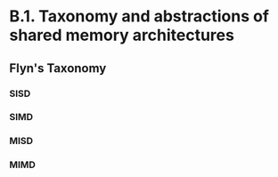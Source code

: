 # B.1. Taxonomy and abstractions of shared memory architectures

## Flyn's Taxonomy

### SISD

### SIMD

### MISD

### MIMD